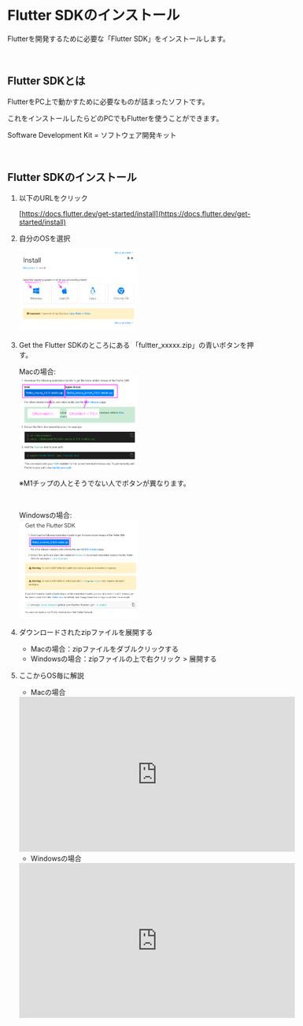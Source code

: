 # Flutter SDKのインストール

Flutterを開発するために必要な「Flutter SDK」をインストールします。

<br/>

## Flutter SDKとは

FlutterをPC上で動かすために必要なものが詰まったソフトです。

これをインストールしたらどのPCでもFlutterを使うことができます。


Software Development Kit = ソフトウェア開発キット

<br/>

## Flutter SDKのインストール

1. 以下のURLをクリック

    [https://docs.flutter.dev/get-started/install](https://docs.flutter.dev/get-started/install)


1. 自分のOSを選択

    <img src="../images/flutterInstallOs.png" width="50%">

1. Get the Flutter SDKのところにある 「fultter_xxxxx.zip」の青いボタンを押す。


    Macの場合:
    <br/>
    <img src="../images/flutterInstallMac2.png" width="50%">

    ※M1チップの人とそうでない人でボタンが異なります。

    <br/>

    Windowsの場合:
    <br/>
    <img src="../images/flutterInstallWin.png" width="50%">

1. ダウンロードされたzipファイルを展開する
    - Macの場合：zipファイルをダブルクリックする
    - Windowsの場合：zipファイルの上で右クリック > 展開する


1. ここからOS毎に解説

    - Macの場合

    <iframe width="560" height="315" src="https://www.youtube.com/embed/QZQX77puYV4" title="YouTube video player" frameborder="0" allow="accelerometer; autoplay; clipboard-write; encrypted-media; gyroscope; picture-in-picture" allowfullscreen></iframe>


    - Windowsの場合

    <iframe width="560" height="315" src="https://www.youtube.com/embed/s5Lw7ypBmDc" title="YouTube video player" frameborder="0" allow="accelerometer; autoplay; clipboard-write; encrypted-media; gyroscope; picture-in-picture" allowfullscreen></iframe>
